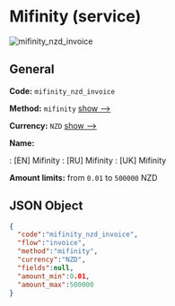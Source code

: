 
# Mifinity (service) 
![mifinity_nzd_invoice](https://static.openfintech.io/payment_methods/mifinity_nzd_invoice/logo.svg?w=400&c=v0.59.26#w200)  

## General 
 
**Code:** `mifinity_nzd_invoice` 
 
**Method:** `mifinity` 
 [show -->](/payment-methods/mifinity/) 
 
**Currency:** `NZD` [show -->](/currencies/NZD/) 
 
**Name:** 
 
:	[EN] Mifinity 
:	[RU] Mifinity 
:	[UK] Mifinity 
 
**Amount limits:** from `0.01` to `500000` NZD 

## JSON Object 

```json
{
  "code":"mifinity_nzd_invoice",
  "flow":"invoice",
  "method":"mifinity",
  "currency":"NZD",
  "fields":null,
  "amount_min":0.01,
  "amount_max":500000
}
```  
